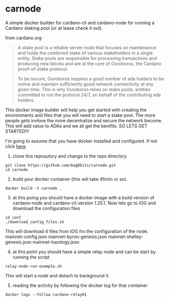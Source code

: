 # carnode

A simple docker builder for cardano-cli and cardano-node for running a Cardano staking pool (or at lease check it out).

from cardano.org

>A stake pool is a reliable server node that focuses on maintenance and holds the combined stake of various stakeholders in a single entity. Stake pools are responsible for processing transactions and producing new blocks and are at the core of Ouroboros, the Cardano proof-of-stake protocol.
>
>To be secure, Ouroboros requires a good number of ada holders to be online and maintain sufficiently good network connectivity at any given time. This is why Ouroboros relies on stake pools, entities committed to run the protocol 24/7, on behalf of the contributing ada holders.

This docker image builder will help you get started with creating the environments and files that you will need to start a stake pool. The more people gets invlove the more decentralize and secure the network become. This will add value to ADAs and we all get the benifits.  SO LETS GET STARTED!!!

I'm going to assume that you have docker installed and configured. if not click [here](https://www.google.com).

1. clone this reposutory and change to the repo directory
```
git clone https://github.com/bag0bits/carnode.git
cd carnode
```

2. build your docker container (this will take 45min or so). 
```
docker build -t carnode .
```

3. at this poing you should have a docker image with a build version of cardano-node and cardano-cli version 1.25.1. Now lets go to IOG and download the configuration files
```
cd conf
./download_config_files.sh
```
This will download 4 files from IOG fro the configuration of the node.
mainnet-config.json
mainnet-byron-genesis.json
mainnet-shelley-genesis.json
mainnet-topology.json

4. at this point you should have a simple relay node and can be start by running the script
```
relay-node-run-example.sh
```
This will start a node and detach to background it.

5. reading the activity by following the docker log for that container
```
docker logs --follow cardano-relay01
```